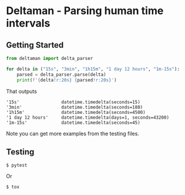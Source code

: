 # Deltaman - Parsing human time intervals

## Getting Started

```python
from deltaman import delta_parser

for delta in ("15s", "3min", "1h15m", "1 day 12 hours", "1m-15s"):
    parsed = delta_parser.parse(delta)
    print(f'{delta!r:20s} {parsed!r:20s}')
```

That outputs

```
'15s'                datetime.timedelta(seconds=15)
'3min'               datetime.timedelta(seconds=180)
'1h15m'              datetime.timedelta(seconds=4500)
'1 day 12 hours'     datetime.timedelta(days=1, seconds=43200)
'1m-15s'             datetime.timedelta(seconds=45)
```

Note you can get more examples from the testing files.

## Testing

```shell
$ pytest
```

Or

```shell
$ tox
```
